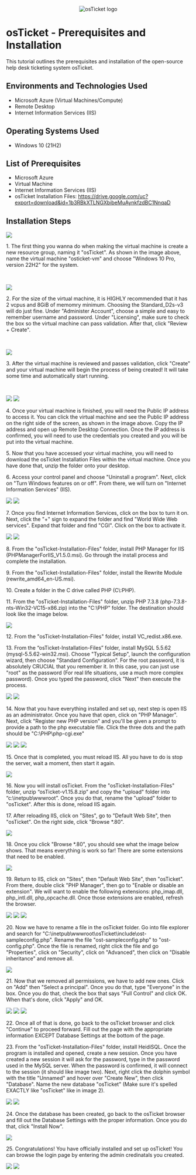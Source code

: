 <p align="center">
<img src="https://i.imgur.com/Clzj7Xs.png" alt="osTicket logo"/>
</p>

<h1>osTicket - Prerequisites and Installation</h1>
This tutorial outlines the prerequisites and installation of the open-source help desk ticketing system osTicket.<br />


<h2>Environments and Technologies Used</h2>

- Microsoft Azure (Virtual Machines/Compute)
- Remote Desktop
- Internet Information Services (IIS)

<h2>Operating Systems Used </h2>

- Windows 10</b> (21H2)

<h2>List of Prerequisites</h2>

- Microsoft Azure
- Virtual Machine
- Internet Information Services (IIS)
- osTicket Installation Files: https://drive.google.com/uc?export=download&id=1b3RBkXTLNGXbibeMuAynkfzdBC1NnqaD

<h2>Installation Steps</h2>

<p>
<img src="https://github.com/user-attachments/assets/2afb8b71-8e70-4f89-a45d-a66a0fc3a06e"/>
</p>
<p>
1. The first thing you wanna do when making the virtual machine is create a new resource group, naming it "osTicket". As shown in the image above, name the virtual machine "osticket-vm" and choose "Windows 10 Pro, version 22H2" for the system.  
</p>
<br />

<p>
<img src="https://github.com/user-attachments/assets/61f0561f-ebfc-44ad-a94d-7eebc3e49594"/>
</p>
<p>
2. For the size of the virtual machine, it is HIGHLY recommended that it has 2 vcpus and 8GiB of memomry minimum. Choosing the Standard_D2s-v3 will do just fine. Under "Administer Account", choose a simple and easy to remember username and password. Under "Licensing", make sure to check the box so the virtual machine can pass validation. After that, click "Review + Create".
</p>
<br />

<p>
<img src="https://github.com/user-attachments/assets/06d37fc0-6fcf-4346-81d4-4707634ce09b"/>
</p>
<p>
3. After the virtual machine is reviewed and passes validation, click "Create" and your virtual machine will begin the process of being created! It will take some time and automatically start running. 
</p>
<br />

<p>
<img src="https://github.com/user-attachments/assets/ba081390-f1e5-4673-bde3-fd6d54794ba2"/> 
<img src="https://github.com/user-attachments/assets/5bb37c3a-8b45-4c38-95aa-a04a84b44b8f"/>
</p>
<p>
4. Once your virtual machine is finished, you will need the Public IP address to access it. You can click the virtual machine and see the Public IP address on the right side of the screen, as shown in the image above. Copy the IP address and open up Remote Desktop Connection. Once the IP address is confirmed, you will need to use the credentials you created and you will be put into the virtual machine. 
</p>

<p>
5. Now that you have accessed your virtual machine, you will need to download the osTicket Installation Files within the virtual machine. Once you have done that, unzip the folder onto your desktop.
</p>

<p>
6. Access your control panel and choose "Uninstall a program". Next, click on "Turn Windows features on or off". From there, we will turn on "Internet Information Services" (IIS).
</p>
<p>
<img src="https://github.com/user-attachments/assets/50f2852d-bec0-44c2-924f-97dc139cc7c6"/>
<img src="https://github.com/user-attachments/assets/0a0926fb-9216-4df4-bd5d-45e1040df43a"/>
</p>

<p>
7. Once you find Internet Information Services, click on the box to turn it on. Next, click the "+" sign to expand the folder and find "World Wide Web services". Expand that folder and find "CGI". Click on the box to activate it. 
</p>
<p>
<img src="https://github.com/user-attachments/assets/758814a2-0de5-44e0-b15d-888a84ac1833"/>
<img src="https://github.com/user-attachments/assets/0a03cfd3-00a3-4d03-a4c5-0eea259a909a"/>
</p>

<p>
8. From the "osTicket-Installation-Files" folder, install PHP Manager for IIS (PHPManagerForIIS_V1.5.0.msi). Go through the install process and complete the installation.
</p>

<p>
9. From the "osTicket-Installation-Files" folder, install the Rewrite Module (rewrite_amd64_en-US.msi). 
</p>

<p>
10. Create a folder in the C drive called PHP (C\:PHP).
</p>

<p>
11. From the "osTicket-Installation-Files" folder, unzip PHP 7.3.8 (php-7.3.8-nts-Win32-VC15-x86.zip) into the "C:\PHP" folder. The destination should look like the image below.
</p>
<p>
<img src="https://github.com/user-attachments/assets/a77c292c-1fa1-4828-b25c-0ae22a7ade18"/>
</p>

<p>
12. From the "osTicket-Installation-Files" folder, install VC_redist.x86.exe.
</p>

<p>
13. From the “osTicket-Installation-Files” folder, install MySQL 5.5.62 (mysql-5.5.62-win32.msi). Choose "Typical Setup", launch the configuration wizard, then choose "Standard Configuration". For the root password, it is absolutely CRUCIAL that you remember it. In this case, you can just use "root" as the password (For real life situations, use a much more complex password). Once you typed the password, click "Next" then execute the process.
</p>
<p>
<img src="https://github.com/user-attachments/assets/703fc5b5-5db4-45fd-aa4c-a812b99e5e88"/>
<img src="https://github.com/user-attachments/assets/489d2e5b-ea92-4039-9abb-7e3f05430845"/>
</p>

<p>
14. Now that you have everything installed and set up, next step is open IIS as an administrator. Once you have that open, click on "PHP Manager". Next, click "Register new PHP version" and you'll be given a prompt to provide a path to the php executable file. Click the three dots and the path should be "C:\PHP\php-cgi.exe"
</p>
<p>
<img src="https://github.com/user-attachments/assets/2dc727b5-3565-4571-b962-21c4b658985c"/>
<img src="https://github.com/user-attachments/assets/bbcc42c2-a07f-4685-8a90-05ee90152d6f"/>
<img src="https://github.com/user-attachments/assets/288b0f0b-b0ea-4876-bef8-05b75d3e74be"/>
</p>

<p>
15. Once that is completed, you must reload IIS. All you have to do is stop the server, wait a moment, then start it again.
</p>
<p>
<img src="https://github.com/user-attachments/assets/d10adb79-0dd3-4f3e-a7c6-20cbf97b7bf2"/>
</p>

<p>
16. Now you will install osTicket. From the "osTicket-Installation-Files" folder, unzip “osTicket-v1.15.8.zip” and copy the "upload" folder into “c:\inetpub\wwwroot”. Once you do that, rename the "upload" folder to "osTicket". After this is done, reload IIS again. 
</p>

<p>
17. After reloading IIS, click on "Sites", go to "Default Web Site", then "osTicket". On the right side, click "Browse *.80".
</p>
<p>
<img src="https://github.com/user-attachments/assets/93e67cd0-2791-4b94-af3a-b1032b5cccc4"/>
</p>

<p>
18. Once you click "Browse *.80", you should see what the image below shows. That means everything is work so far! There are some extensions that need to be enabled.
</p>
<p>
<img src="https://github.com/user-attachments/assets/51776907-d3f1-4aad-9e4a-dd2582722a15"/>
</p>

<p>
19. Return to IIS, click on "Sites", then "Default Web Site", then "osTicket". From there, double click "PHP Manager", then go to "Enable or disable an extension". We will want to enable the following extensions: php_imap.dll, php_intl.dll, php_opcache.dll. Once those extensions are enabled, refresh the browser.
</p>
<p>
<img src="https://github.com/user-attachments/assets/7ccbba2f-b008-4210-91bf-feb276d819df"/>
<img src="https://github.com/user-attachments/assets/315eb907-71ea-4bea-becd-c8056c2d07da"/>
<img src="https://github.com/user-attachments/assets/4a18e77c-f4c6-4ce3-897a-286717fd4e73"/>
</p>

<p>
20. Now we have to rename a file in the osTicket folder. Go into file explorer and search for "C:\inetpub\wwwroot\osTicket\include\ost-sampleconfig.php". Rename the file "ost-sampleconfig.php" to "ost-config.php". Once the file is renamed, right click the file and go "Properties", click on "Security", click on "Advanced", then click on "Disable inheritance" and remove all.
</p>
<p>
<img src="https://github.com/user-attachments/assets/882e28c5-9b38-413a-84c7-51c339519d94"/>
</p>

<p>
21. Now that we removed all permissions, we have to add new ones. Click on "Add" then "Select a principal". Once you do that, type "Everyone" in the box. Once you do that, check the box that says "Full Control" and click OK. When that's done, click "Apply" and OK. 
</p>
<p>
<img src="https://github.com/user-attachments/assets/596a63c0-77f5-49f4-b211-787834a3b8b1"/>
<img src="https://github.com/user-attachments/assets/df250b53-f16c-42a9-be49-f80b438c89b8"/>
<img src="https://github.com/user-attachments/assets/7d957eb2-507d-4543-b331-b0ff7c57f7c9"/>
</p>

<p>
22. Once all of that is done, go back to the osTicket browser and click "Continue" to proceed forward. Fill out the page with the appropriate information EXCEPT Database Settings at the bottom of the page. 
</p>

<p>
23. From the "osTicket-Installation-Files" folder, install HeidiSQL. Once the program is installed and opened, create a new session. Once you have created a new session it will ask for the password, type in the password used in the MySQL server. When the password is confirmed, it will connect to the session (it should like image two). Next, right click the dolphin symbol with the title "Unnamed" and hover over "Create New", then click "Database". Name the new database "osTicket" (Make sure it's spelled EXACTLY like "osTicket" like in image 2).   
</p>
<p>
<img src="https://github.com/user-attachments/assets/d907ddce-2f29-4585-8ba7-e65124662f95"/>
<img src="https://github.com/user-attachments/assets/2cb6977e-1179-4b55-a74a-50cbc8ddec50"/>
</p>

<p>
24. Once the database has been created, go back to the osTicket browser and fill out the Database Settings with the proper information. Once you do that, click "Install Now".
</p>
<p>
<img src="https://github.com/user-attachments/assets/c36a6166-256b-4412-8962-505c59a3a388"/>
</p>

<p>
25. Congratulations! You have officially installed and set up osTicket! You can browse the login page by entering the admin credinatals you created. 
</p>
<p>
<img src="https://github.com/user-attachments/assets/43da6e81-47b1-42b6-a8df-c68646f4e538"/> <img src="https://github.com/user-attachments/assets/56b1cd47-7bf7-45d1-9129-aca8132b7aaf"/>

</p>
